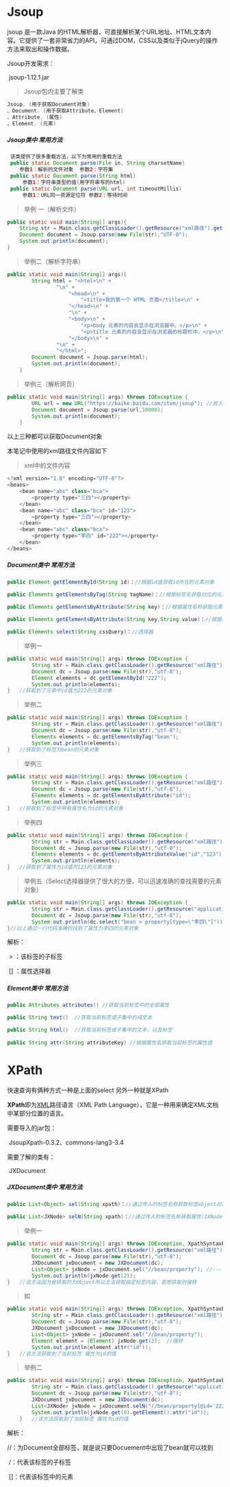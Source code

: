 # Jsoup

jsoup 是一款Java 的HTML解析器，可直接解析某个URL地址、HTML文本内容。它提供了一套非常省力的API，可通过DOM，CSS以及类似于jQuery的操作方法来取出和操作数据。 



Jsoup开发需求：

​	jsoup-1.12.1.jar 



> Jsoup包内主要了解类

```java
Jsoup. (用于获取Document对象)
、Document. (用于获取Attribute、Element)
、Attribute. (属性)
、Element. (元素)
```



##### Jsoup类中 常用方法 

```java
 该类提供了很多重载方法，以下为常用的重载方法
 public static Document parse(File in, String charsetName)
 	参数1：解析的文件对象  参数2：字符集
 public static Document parse(String html)
     参数1：字符串类型的值(用字符串写的html)
 public static Document parse(URL url, int timeoutMillis)
     参数1：URL同一资源定位符	参数2：等待时间
```

> 举例 一（解析文件）

```java
public static void main(String[] args){
    String str = Main.class.getClassLoader().getResource("xml路径").getPath(); //要解析的xml路径
    Document document = Jsoup.parse(new File(str),"UTF-8");
    System.out.println(document);
}
```

> 举例二（解析字符串）

```java
public static void main(String[] args){
        String html = "<html>\n" +
                "\n" +
                	"<head>\n" +
                		"<title>我的第一个 HTML 页面</title>\n" +
                	"</head>\n" +
                	"\n" +
                	"<body>\n" +
                        "<p>body 元素的内容会显示在浏览器中。</p>\n" +
                        "<p>title 元素的内容会显示在浏览器的标题栏中。</p>\n" +
                	"</body>\n" +
                "\n" +
                "</html>";
        Document document = Jsoup.parse(html);
        System.out.println(document);
    }
```

> 举例三（解析网页）

```java
public static void main(String[] args) throws IOException {
        URL url = new URL("https://baike.baidu.com/item/jsoup"); //放入网址
        Document document = Jsoup.parse(url,10000);
        System.out.println(document);
    }
```

以上三种都可以获取Document对象

































本笔记中使用的xml路径文件内容如下

> xml中的文件内容

```java
<?xml version="1.0" encoding="UTF-8"?>
<beans>
    <bean name="abc" class="bca">
        <property type="三四"></property>
    </bean>
    <bean name="abc" class="bca" id="123">
        <property type="三四"></property>
    </bean>
    <bean name="abc" class="bca">
        <property type="李四" id="222"></property>
    </bean>
</beans>
```

##### Document类中 常用方法

```java
public Element getElementById(String id)：//根据id值获取id所在的元素对象

public Elements getElementsByTag(String tagName)：//根据标签名获取对应的元素集合
    
public Elements getElementsByAttribute(String key)：//根据属性名称获取元素集合

public Elements getElementsByAttribute(String key,String value)：//根据属性名，属性值获取对应的集合

public Elements select(String cssQuery)：//选择器
```

> 举例一

```java
public static void main(String[] args) throws IOException {
        String str = Main.class.getClassLoader().getResource("xml路径").getPath();
        Document dc = Jsoup.parse(new File(str),"utf-8");
        Element elements = dc.getElementById("222");
        System.out.println(elements);
}	//获取到了元素中id值为222的元素对象
```

> 举例二

```java
public static void main(String[] args) throws IOException {
        String str = Main.class.getClassLoader().getResource("xml路径").getPath();
        Document dc = Jsoup.parse(new File(str),"utf-8");
        Elements elements = dc.getElementsByTag("bean");
        System.out.println(elements);
}	//获取到了标签为bean的元素对象
```

> 举例三

```java
public static void main(String[] args) throws IOException {
        String str = Main.class.getClassLoader().getResource("xml路径").getPath();
        Document dc = Jsoup.parse(new File(str),"utf-8");
        Elements elements = dc.getElementsByAttribute("id");
        System.out.println(elements);
}	//获取到了标签中带有属性名为id的元素对象
```

> 举例四

```java
public static void main(String[] args) throws IOException {
        String str = Main.class.getClassLoader().getResource("xml路径").getPath();
        Document dc = Jsoup.parse(new File(str),"utf-8");
        Elements elements = dc.getElementsByAttributeValue("id","123");
        System.out.println(elements);
}	//获取到了属性为id值为123的元素对象
```

> 举例五（Select选择器提供了很大的方便，可以迅速准确的查找需要的元素对象）

```java
public static void main(String[] args) throws IOException {
        String str = Main.class.getClassLoader().getResource("applicationContext.xml").getPath();
        Document dc = Jsoup.parse(new File(str),"utf-8");
        System.out.println(dc.select("bean > property[type=\"李四\"]"));
}//以上通过一行代码准确的找到了属性为李四的元素对象
```

解析：

​	> ：该标签的子标签

​	[] ：属性选择器









































##### Element类中 常用方法

```java
public Attributes attributes() //获取当前标签中的全部属性

public String text()  //获取当前标签或子集中的纯文本

public String html()  //获取当前标签或子集中的文本，以及标签
    
public String attr(String attributeKey) //根据属性名获取当前标签的属性值
```





















# XPath

快速查询有俩种方式一种是上面的select 另外一种就是XPath

**XPath**即为[XML](https://baike.baidu.com/item/XML)路径语言（XML Path Language），它是一种用来确定XML文档中某部分位置的语言。 

需要导入的jar包：

​	JsoupXpath-0.3.2、commons-lang3-3.4



需要了解的类有：

​	JXDocument



##### JXDocument类中	常用方法

```java
public List<Object> sel(String xpath)：//通过传入的标签名称获取标签object对象
    
public List<JXNode> selN(String xpath)：//通过传入的标签名称获取属性(JXNode内部是Element)对象
```

> 举例一

```java
public static void main(String[] args) throws IOException, XpathSyntaxErrorException {
        String str = Main.class.getClassLoader().getResource("xml路径").getPath();
        Document dc = Jsoup.parse(new File(str),"utf-8");
        JXDocument jxDocument = new JXDocument(dc);
        List<Object> jxNode = jxDocument.sel("//bean/property"); //---
        System.out.println(jxNode.get(2));
}	//该方法因为是获取的为Object所以无法获取指定标签内容，若想获取则强转
```

> 如

```java
public static void main(String[] args) throws IOException, XpathSyntaxErrorException {
        String str = Main.class.getClassLoader().getResource("xml路径").getPath();
        Document dc = Jsoup.parse(new File(str),"utf-8");
        JXDocument jxDocument = new JXDocument(dc);
        List<Object> jxNode = jxDocument.sel("//bean/property");
        Element element = (Element) jxNode.get(2);	//强转
        System.out.println(element.attr("id"));
}	//该方法获取到了当前标签 属性为id的值
```

> 举例二

```java
public static void main(String[] args) throws IOException, XpathSyntaxErrorException {
        String str = Main.class.getClassLoader().getResource("applicationContext.xml").getPath();
        Document dc = Jsoup.parse(new File(str),"utf-8");
        JXDocument jxDocument = new JXDocument(dc);
        List<JXNode> jxNode = jxDocument.selN("//bean/property[@id='222']");
        System.out.println(jxNode.get(0).getElement().attr("id"));
    }	//该方法获取到了当前标签 属性为id的值
```

解析：

​	//：为Document全部标签，就是说只要Docuement中出现了bean就可以找到

​	 /：代表该标签的子标签

​	[]：代表该标签中的元素